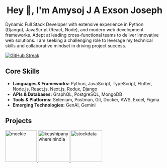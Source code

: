 <h1 align="center">Hey 👋, I'm Amysoj J A Exson Joseph</h1>

Dynamic Full Stack Developer with extensive experience in Python (Django), JavaScript (React, Node), and modern web development frameworks. Adept at leading cross-functional teams to deliver innovative web solutions. I am seeking a challenging role to leverage my technical skills and collaborative mindset in driving project success.

[![GitHub Streak](https://github-readme-streak-stats.herokuapp.com?user=exson6969)](https://git.io/streak-stats)

## Core Skills

- **Languages & Frameworks:** Python, JavaScript, TypeScript, Flutter, Node.js, React.js, Next.js, Redux, Django
- **APIs & Databases:** GraphQL, PostgreSQL, MongoDB
- **Tools & Platforms:** Selenium, Postman, Git, Docker, AWS, Excel, Figma
- **Emerging Technologies:** GenAI, Gemini

## Projects
<a target="blank" href="https://www.mockie.in/" >
  <img alt="mockie" height="100px" width="100px" src="https://www.mockie.in/logo.png" />
</a>

<a target="blank" href="https://www.ikeashipanywhereinindia.com" >
  <img   alt="ikeashipanywhereinindia" height="100px" width="100px" src="https://www.ikeashipanywhereinindia.com/logo.svg" />
</a>
<a target="blank" href="https://stock-data-alpha.vercel.app/" >
  <img   alt="stockdata" height="100px" width="100px" src="https://stock-data-alpha.vercel.app/logo.svg" />
</a>
